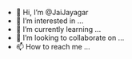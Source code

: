 - 👋 Hi, I’m @JaiJayagar
- 👀 I’m interested in ...
- 🌱 I’m currently learning ...
- 💞️ I’m looking to collaborate on ...
- 📫 How to reach me ...

<!---
JaiJayagar/JaiJayagar is a ✨ special ✨ repository because its `README.md` (this file) appears on your GitHub profile.
You can click the Preview link to take a look at your changes.
--->
